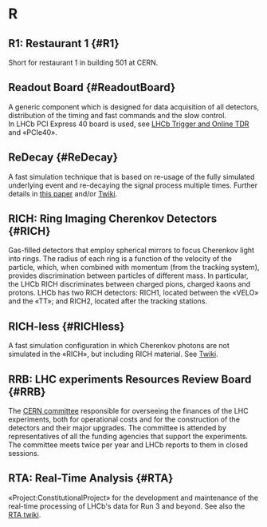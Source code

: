 # R

## R1: Restaurant 1 {#R1}

Short for restaurant 1 in building 501 at CERN.

## Readout Board {#ReadoutBoard}

A generic component which is designed for data acquisition of all detectors, distribution of the timing and fast commands and the slow control.  
In LHCb PCI Express 40 board is used, see [LHCb Trigger and Online TDR](https://cds.cern.ch/record/1701361/files/LHCB-TDR-016.pdf) and «PCIe40».

## ReDecay {#ReDecay}

A fast simulation technique that is based on re-usage of the fully simulated underlying event and re-decaying the signal process multiple times. Further details in [this paper](https://arxiv.org/pdf/1810.10362.pdf) and/or [Twiki](https://twiki.cern.ch/twiki/bin/view/LHCb/FAQ/GeneratorFAQ#How_do_I_use_ReDecay_as_descibed).

## RICH: Ring Imaging Cherenkov Detectors {#RICH}

Gas-filled detectors that employ spherical mirrors to focus Cherenkov light into rings.
The radius of each ring is a function of the velocity of the particle, which, when combined with momentum (from the tracking system), provides discrimination between particles of different mass.
In particular, the LHCb RICH discriminates between charged pions, charged kaons and protons.
LHCb has two RICH detectors: RICH1, located between the «VELO» and the «TT»; and RICH2, located after the tracking stations.

## RICH-less {#RICHless}

A fast simulation configuration in which Cherenkov photons are not simulated in the «RICH», but including RICH material. See [Twiki](https://twiki.cern.ch/twiki/bin/view/LHCb/FAQ/GeneratorFAQ#How_do_I_do_RICH_less_Simulation).

## RRB: LHC experiments Resources Review Board {#RRB}

The [CERN committee](https://cern.ch/committees/LHCRRB) responsible for overseeing the finances of the LHC experiments,
both for operational costs and for the construction of the detectors and their major upgrades.
The committee is attended by representatives of all the funding agencies that support the experiments.
The committee meets twice per year and LHCb reports to them in closed sessions.

## RTA: Real-Time Analysis {#RTA}

«Project:ConstitutionalProject» for the development and maintenance of the real-time processing of LHCb's data for Run 3 and beyond.
See also the [RTA twiki](https://twiki.cern.ch/twiki/bin/viewauth/LHCb/RealTimeAnalysis).
